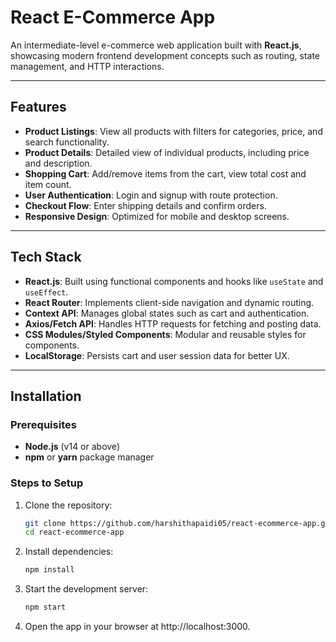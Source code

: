 # React E-Commerce App  

An intermediate-level e-commerce web application built with **React.js**, showcasing modern frontend development concepts such as routing, state management, and HTTP interactions.  

---

## Features  
- **Product Listings**: View all products with filters for categories, price, and search functionality.  
- **Product Details**: Detailed view of individual products, including price and description.  
- **Shopping Cart**: Add/remove items from the cart, view total cost and item count.  
- **User Authentication**: Login and signup with route protection.  
- **Checkout Flow**: Enter shipping details and confirm orders.  
- **Responsive Design**: Optimized for mobile and desktop screens.  

---

## Tech Stack  
- **React.js**: Built using functional components and hooks like `useState` and `useEffect`.  
- **React Router**: Implements client-side navigation and dynamic routing.  
- **Context API**: Manages global states such as cart and authentication.  
- **Axios/Fetch API**: Handles HTTP requests for fetching and posting data.  
- **CSS Modules/Styled Components**: Modular and reusable styles for components.  
- **LocalStorage**: Persists cart and user session data for better UX.  

---

## Installation  

### Prerequisites  
- **Node.js** (v14 or above)  
- **npm** or **yarn** package manager  

### Steps to Setup  
1. Clone the repository:  
   ```bash
   git clone https://github.com/harshithapaidi05/react-ecommerce-app.git
   cd react-ecommerce-app

2. Install dependencies:
   ```bash
   npm install
3. Start the development server:
   ```bash
   npm start

4. Open the app in your browser at http://localhost:3000.



